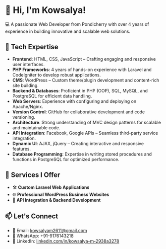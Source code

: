 # 👋 Hi, I'm Kowsalya!

💻 A passionate Web Developer from Pondicherry with over 4 years of experience in building innovative and scalable web solutions.


## 🔧 Tech Expertise

- **Frontend**: HTML, CSS, JavaScript – Crafting engaging and responsive user interfaces.
- **PHP Frameworks**: 4 years of hands-on experience with Laravel and CodeIgniter to develop robust applications.
- **CMS**: WordPress – Custom theme/plugin development and content-rich site building.
- **Backend & Databases**: Proficient in PHP (OOP), SQL, MySQL, and PostgreSQL for efficient data handling.
- **Web Servers**: Experience with configuring and deploying on Apache/Nginx.
- **Version Control**: GitHub for collaborative development and code versioning.
- **Architecture**: Strong understanding of MVC design patterns for scalable and maintainable code.
- **API Integration**: Facebook, Google APIs – Seamless third-party service integration.
- **Dynamic UI**: AJAX, jQuery – Creating interactive and responsive features.
- **Database Programming**: Expertise in writing stored procedures and functions in PostgreSQL for optimized performance.


## 🚀 Services I Offer

- 🛠 **Custom Laravel Web Applications**
- 🌐 **Professional WordPress Business Websites**
- 📱 **API Integration & Backend Development**

## 📫 Let's Connect

- 📧 Email: [kowsalyam2611@gmail.com](mailto:kowsalyam2611@gmail.com)  
- 📱 WhatsApp: +91-9176143218
- 💼 LinkedIn: [linkedin.com/in/kowsalya-m-2938a3278](https://www.linkedin.com/in/kowsalya-m-2938a3278)
